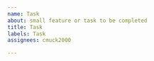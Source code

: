 ```yaml
---
name: Task
about: small feature or task to be completed
title: Task
labels: Task
assignees: cmuck2000

---
```




